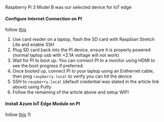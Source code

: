 Raspberry Pi 3 Model B was our selected device for IoT edge

#### Configure Internet Connection on PI
follow [this](https://medium.com/@r_musitelli/raspberry-pi-3-headless-setup-109fe2a8f5ec)
1) Use card reader on a laptop, flash the SD card with Raspbian Stretch Lite and enable SSH
2) Plug SD card back into the PI device, ensure it is properly powered (normal laptop usb with <2.1A voltage will not work)
3) Wait for PI to boot up. You can connect PI to a monitor using HDMI to see the boot progress if preferred.
4) Once booted up, connect PI to your laptop using an Enthernet cable, then ping `raspberry.local` to verify you can hit the device
5) SSH to `raspberry.local` (default credential was stated in the article link above) using Putty
6) Follow the remaining of the article above and setup WIFI

#### Install Azure IoT Edge Module on PI
follow [this](https://thenewstack.io/tutorial-connect-and-configure-raspberry-pi-as-an-azure-iot-edge-device/)
1) 

